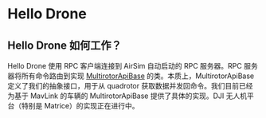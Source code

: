 # Hello Drone

## Hello Drone 如何工作？

Hello Drone 使用 RPC 客户端连接到 AirSim 自动启动的 RPC 服务器。RPC 服务器将所有命令路由到实现 [MultirotorApiBase](https://github.com/Microsoft/AirSim/tree/main/AirLib//include/vehicles/multirotor/api/MultirotorApiBase.hpp) 的类。本质上，MultirotorApiBase 定义了我们的抽象接口，用于从 quadrotor 获取数据并发回命令。我们目前已经为基于 MavLink 的车辆的 MultirotorApiBase 提供了具体的实现。DJI 无人机平台（特别是 Matrice）的实现正在进行中。

